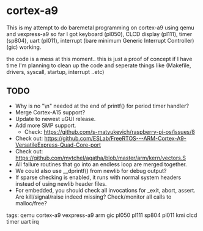 # cortex-a9

This is my attempt to do baremetal programming on cortex-a9 using qemu and vexpress-a9
so far I got keyboard (pl050), CLCD display (pl111), timer (sp804), uart (pl011), interrupt (bare minimum Generic Interrupt Controller) (gic) working.

the code is a mess at this moment.. this is just a proof of concept
if I have time I'm planning to clean up the code and seperate things like (Makefile, drivers, syscall, startup, interrupt ..etc)

## TODO

- Why is no "\n" needed at the end of printf() for period timer handler?
- Merge Cortex-A15 support?
- Update to newest uGUI release.
- Add more SMP support.
   - Check: <https://github.com/s-matyukevich/raspberry-pi-os/issues/8>
- Check out: <https://github.com/ESLab/FreeRTOS---ARM-Cortex-A9-VersatileExpress-Quad-Core-port>
- Check out: <https://github.com/mytchel/agatha/blob/master/arm/kern/vectors.S>
- All failure routines that go into an endless loop are merged together.
- We could also use __dprintf() from newlib for debug output?
- If sparse checking is enabled, it runs with normal system headers instead of using
  newlib header files.
- For embedded, you should check all invocations for _exit, abort, assert.
  Are kill/signal/raise indeed missing?
  Check/monitor all calls to malloc/free?

tags: qemu cortex-a9 vexpress-a9 arm gic pl050 pl111 sp804 pl011 kmi clcd timer uart irq
